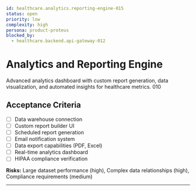 ```yaml
id: healthcare.analytics.reporting-engine-015
status: open
priority: low
complexity: high
persona: product-proteus
blocked_by:
  - healthcare.backend.api-gateway-012
```

# Analytics and Reporting Engine

Advanced analytics dashboard with custom report generation, data visualization, and automated insights for healthcare metrics. 010

## Acceptance Criteria
- [ ] Data warehouse connection
- [ ] Custom report builder UI
- [ ] Scheduled report generation
- [ ] Email notification system
- [ ] Data export capabilities (PDF, Excel)
- [ ] Real-time analytics dashboard
- [ ] HIPAA compliance verification

**Risks:** Large dataset performance (high), Complex data relationships (high), Compliance requirements (medium)

---
